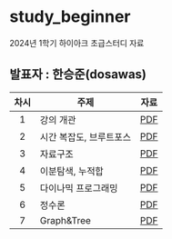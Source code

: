 # study_beginner
2024년 1학기 하이아크 초급스터디 자료

## 발표자 : 한승준(dosawas)

|차시|주제|자료|
|:---:|---|:---:|
|1|강의 개관|[PDF](https://github.com/Dosawasseungjun/study_beginner/blob/main/1_%EA%B0%95%EC%9D%98%EA%B0%9C%EA%B4%80.pdf)|
|2|시간 복잡도, 브루트포스|[PDF](https://github.com/Dosawasseungjun/study_beginner/blob/main/2_Bruteforce.pdf)|
|3|자료구조|[PDF](https://github.com/Dosawasseungjun/study_beginner/blob/main/3_datastructure.pdf)|
|4|이분탐색, 누적합|[PDF](https://github.com/Dosawasseungjun/study_beginner/blob/main/4_binarysearch.pdf)|
|5|다이나믹 프로그래밍|[PDF](https://github.com/Dosawasseungjun/study_beginner/blob/main/5.%20dynamic%20programming.pdf)|
|6|정수론|[PDF](https://github.com/Dosawasseungjun/study_beginner/blob/main/6_Number%20Theory.pdf)|
|7|Graph&Tree|[PDF](https://github.com/Dosawasseungjun/study_beginner/blob/main/7_Graph.pdf)|
